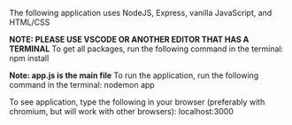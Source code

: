 The following application uses NodeJS, Express, vanilla JavaScript, and HTML/CSS


**NOTE: PLEASE USE VSCODE OR ANOTHER EDITOR THAT HAS A TERMINAL**
To get all packages, run the following command in the terminal: 
        npm install

**Note: app.js is the main file**
To run the application, run the following command in the terminal:
        nodemon app

To see application, type the following in your browser (preferably with chromium, but will work with other browsers):
        localhost:3000